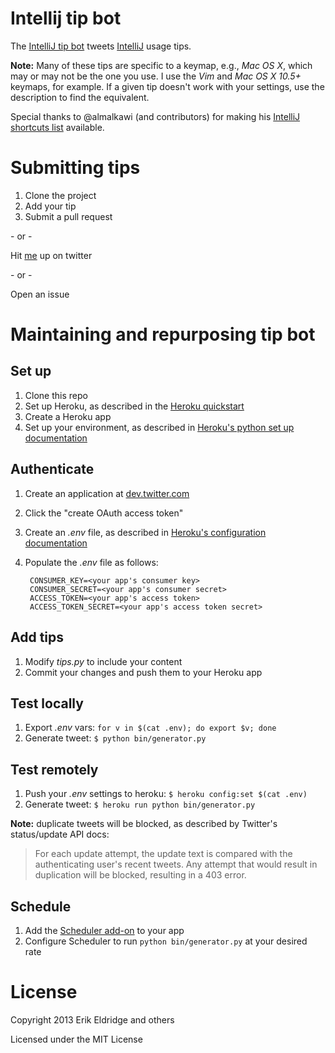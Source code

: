 # Intellij tip bot

The [IntelliJ tip bot](https://twitter.com/intellijtipbot) tweets [IntelliJ](http://www.jetbrains.com/idea/) usage tips.

**Note:** Many of these tips are specific to a keymap, e.g., _Mac OS X_, which may or may not be the one you use. I use the _Vim_ and _Mac OS X 10.5+_ keymaps, for example. If a given tip doesn't work with your settings, use the description to find the equivalent.

Special thanks to @almalkawi (and contributors) for making his [IntelliJ shortcuts list](https://github.com/almalkawi/wiki/wiki/IntelliJ-IDEA-shortcuts) available.

# Submitting tips

1. Clone the project
2. Add your tip
3. Submit a pull request

\- or -

Hit [me](http://twitter.com/erikeldridge) up on twitter

\- or -

Open an issue

# Maintaining and repurposing tip bot

## Set up

1. Clone this repo
1. Set up Heroku, as described in the [Heroku quickstart](https://devcenter.heroku.com/articles/quickstart)
1. Create a Heroku app
1. Set up your environment, as described in [Heroku's python set up documentation](https://devcenter.heroku.com/articles/python)

## Authenticate

1. Create an application at [dev.twitter.com](https://dev.twitter.com)
1. Click the "create OAuth access token"
1. Create an _.env_ file, as described in [Heroku's configuration documentation](https://devcenter.heroku.com/articles/config-vars#local-setup)
1. Populate the _.env_ file as follows:

        CONSUMER_KEY=<your app's consumer key>
        CONSUMER_SECRET=<your app's consumer secret>
        ACCESS_TOKEN=<your app's access token>
        ACCESS_TOKEN_SECRET=<your app's access token secret>

## Add tips

1. Modify _tips.py_ to include your content
1. Commit your changes and push them to your Heroku app

## Test locally

1. Export _.env_ vars: `for v in $(cat .env); do export $v; done`
1. Generate tweet: `$ python bin/generator.py`

## Test remotely

1. Push your _.env_ settings to heroku: `$ heroku config:set $(cat .env)`
1. Generate tweet: `$ heroku run python bin/generator.py`

**Note:** duplicate tweets will be blocked, as described by Twitter's status/update API docs:
> For each update attempt, the update text is compared with the authenticating user's recent tweets. Any attempt that would result in duplication will be blocked, resulting in a 403 error.

## Schedule

1. Add the [Scheduler add-on](https://devcenter.heroku.com/articles/scheduler) to your app
1. Configure Scheduler to run `python bin/generator.py` at your desired rate

# License

Copyright 2013 Erik Eldridge and others

Licensed under the MIT License


